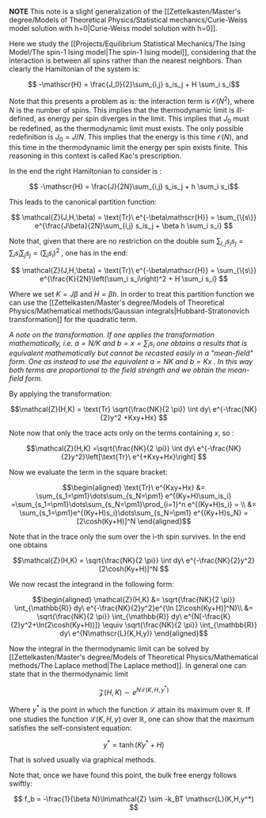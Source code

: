 **NOTE** This note is a slight generalization of the [[Zettelkasten/Master's degree/Models of Theoretical Physics/Statistical mechanics/Curie-Weiss model solution with h=0|Curie-Weiss model solution with h=0]].

Here we study the [[Projects/Equilibrium Statistical Mechanics/The Ising Model/The spin-1 Ising model|The spin-1 Ising model]], considering that the interaction is between all spins rather than the nearest neighbors. Than clearly the Hamiltonian of the system is:

$$ -\mathscr{H} = \frac{J_0}{2}\sum_{i,j} s_is_j + H \sum_i  s_i$$

Note that this presents a problem as is: the interaction term is $\mathcal{O}(N^2)$, where $N$ is the number of spins. This implies that the thermodynamic limit is ill-defined, as energy per spin diverges in the limit.
This implies that $J_0$ must be redefined, as the thermodynamic limit must exists. The only possible redefinition is $J_0=J/N$. This implies that the energy is this time $\mathcal{O}(N)$, and this time in the thermodynamic limit the energy per spin exists finite.
This reasoning in this context is called Kac's prescription.

In the end the right Hamiltonian to consider is :

$$ -\mathscr{H} = \frac{J}{2N}\sum_{i,j} s_is_j + h \sum_i  s_i$$

This leads to the canonical partition function:

$$ \mathcal{Z}(J,H,\beta) = \text{Tr}\ e^{-\beta\mathscr{H}} = \sum_{\{s\}} e^{\frac{J\beta}{2N}\sum_{i,j} s_is_j + \beta h \sum_i  s_i}  $$

Note that, given that there are no restriction on the double sum $\sum_{i,j} s_is_j = \sum_i s_i \sum_j s_j = \left(\sum_i s_i\right)^2$ , one has in the end:

$$ \mathcal{Z}(J,H,\beta) = \text{Tr}\ e^{-\beta\mathscr{H}} = \sum_{\{s\}} e^{\frac{K}{2N}\left(\sum_i s_i\right)^2 + H \sum_i  s_i}  $$

Where we set $K=J\beta$ and $H = \beta h$.
In order to treat this partition function we can use the [[Zettelkasten/Master's degree/Models of Theoretical Physics/Mathematical methods/Gaussian integrals|Hubbard-Stratonovich transformation]] for the quadratic term. 

*A note on the transformation. If one applies the transformation mathematically, i.e. $a = N/K$ and $b = x = \sum_i s_i$ one obtains a results that is equivalent mathematically but cannot be recasted easily in a "mean-field" form.*
*One as instead to use the equivalent  $a = NK$ and $b = Kx$ . In this way both terms are proportional to the field strength and we obtain the mean-field form.*

By applying the transformation:

$$\mathcal{Z}(H,K) = \text{Tr} \sqrt{\frac{NK}{2 \pi}} \int dy\ e^{-\frac{NK}{2}y^2 +Kxy+Hx} $$

Note now that only the trace acts only on the terms containing $x$, so :

$$\mathcal{Z}(H,K) =\sqrt{\frac{NK}{2 \pi}} \int dy\ e^{-\frac{NK}{2}y^2}\left[\text{Tr}\ e^{+Kxy+Hx}\right] $$

Now we evaluate the term in the square bracket:

$$\begin{aligned} 
\text{Tr}\ e^{Kxy+Hx} 
&= \sum_{s_1=\pm1}\dots\sum_{s_N=\pm1}  e^{(Ky+H)\sum_is_i} =\sum_{s_1=\pm1}\dots\sum_{s_N=\pm1}\prod_{i=1}^n  e^{(Ky+H)s_i} = \\ 
&= \sum_{s_1=\pm1}e^{(Ky+H)s_i}\dots\sum_{s_N=\pm1}  e^{(Ky+H)s_N} =  [2\cosh(Ky+H)]^N
\end{aligned}$$

Note that in the trace only the sum over the i-th spin survives.
In the end one obtains

$$\mathcal{Z}(H,K) = \sqrt{\frac{NK}{2 \pi}} \int dy\ e^{-\frac{NK}{2}y^2}[2\cosh(Ky+H)]^N $$

We now recast the integrand in the following form:

$$\begin{aligned}
\mathcal{Z}(H,K) &= \sqrt{\frac{NK}{2 \pi}} \int_{\mathbb{R}} dy\ e^{-\frac{NK}{2}y^2}e^{\ln [2\cosh(Ky+H)]^N}\\ 
&= \sqrt{\frac{NK}{2 \pi}} \int_{\mathbb{R}} dy\ e^{N[-\frac{K}{2}y^2+\ln(2\cosh(Ky+H))]} \equiv \sqrt{\frac{NK}{2 \pi}} \int_{\mathbb{R}} dy\ e^{N\mathscr{L}(K,H,y)}
\end{aligned}$$

Now the integral in the thermodynamic limit can be solved by [[Zettelkasten/Master's degree/Models of Theoretical Physics/Mathematical methods/The Laplace method|The Laplace method]]. In general one can state that in the thermodynamic limit

$$
\mathcal{Z}(H,K) \sim e^{N\mathscr{L}(K,H,y^*)}
$$

Where $y^*$ is the point in which the function $\mathscr{L}$ attain its maximum over $\mathbb{R}$. If one studies the function $\mathscr{L}(K,H,y)$ over $\mathbb{R}$, one can show that the maximum satisfies the self-consistent equation:

$$y^* = \tanh(Ky^*+H)$$

That is solved usually via graphical methods.

Note that, once we have found this point, the bulk free energy follows swiftly:

$$ f_b = -\frac{1}{\beta N}\ln\mathcal{Z} \sim -k_BT \mathscr{L}(K,H,y^*) $$
 